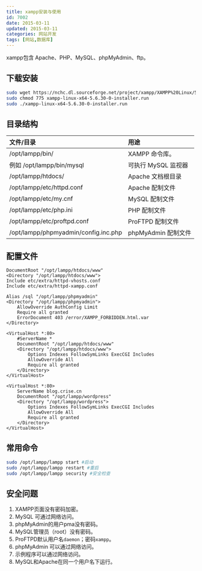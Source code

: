 ```yaml
---
title: xampp安装与使用
id: 7002
date: 2015-03-11
updated: 2015-03-11
categories: 网站开发
tags: [网站,数据库]
---
```


xampp包含 Apache、PHP、MySQL、phpMyAdmin、ftp。
<!--more-->
## 下载安装
```bash
sudo wget https://nchc.dl.sourceforge.net/project/xampp/XAMPP%20Linux/5.6.30/xampp-linux-x64-5.6.30-0-installer.run
sudo chmod 775 xampp-linux-x64-5.6.30-0-installer.run
sudo ./xampp-linux-x64-5.6.30-0-installer.run
```

## 目录结构
文件/目录                            |用途
:------------------------------------|:--------
/opt/lampp/bin/	                     | XAMPP 命令库。
例如 /opt/lampp/bin/mysql            | 可执行 MySQL 监视器
/opt/lampp/htdocs/	                 | Apache 文档根目录
/opt/lampp/etc/httpd.conf	           | Apache 配制文件
/opt/lampp/etc/my.cnf	               | MySQL 配制文件
/opt/lampp/etc/php.ini	             | PHP 配制文件
/opt/lampp/etc/proftpd.conf	         | ProFTPD 配制文件
/opt/lampp/phpmyadmin/config.inc.php | phpMyAdmin 配制文件

## 配置文件
```apacheconf /opt/lampp/etc/httpd.conf
DocumentRoot "/opt/lampp/htdocs/www"
<Directory "/opt/lampp/htdocs/www">
Include etc/extra/httpd-vhosts.conf
Include etc/extra/httpd-xampp.conf
```
```apacheconf /opt/lampp/etc/extra/httpd-xampp.conf
Alias /sql "/opt/lampp/phpmyadmin"
<Directory "/opt/lampp/phpmyadmin">
	AllowOverride AuthConfig Limit
	Require all granted
	ErrorDocument 403 /error/XAMPP_FORBIDDEN.html.var
</Directory>
```
```apacheconf /opt/lampp/etc/extra/httpd-vhosts.conf
<VirtualHost *:80>
	#ServerName *
	DocumentRoot "/opt/lampp/htdocs/www"
	<Directory "/opt/lampp/htdocs/www">
		Options Indexes FollowSymLinks ExecCGI Includes
		AllowOverride All
		Require all granted
	</Directory>
</VirtualHost>

<VirtualHost *:80>
	ServerName blog.crise.cn
	DocumentRoot "/opt/lampp/wordpress"
	<Directory "/opt/lampp/wordpress">
		Options Indexes FollowSymLinks ExecCGI Includes
		AllowOverride All
		Require all granted
	</Directory>
</VirtualHost>
```
## 常用命令
```bash
sudo /opt/lampp/lampp start #启动
sudo /opt/lampp/lampp restart #重启
sudo /opt/lampp/lampp security #安全检查
```
## 安全问题
1. XAMPP页面没有密码加密。
2. MySQL 可通过网络访问。
3. phpMyAdmin的用户pma没有密码。
4. MySQL管理员（root）没有密码。
5. ProFTPD默认用户名`daemon`；密码`xampp`。
6. phpMyAdmin 可以通过网络访问。
7. 示例程序可以通过网络访问。
8. MySQL和Apache在同一个用户名下运行。
